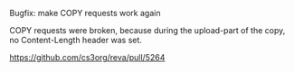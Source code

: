 Bugfix: make COPY requests work again

COPY requests were broken, because during the upload-part of the copy, no Content-Length header was set.

https://github.com/cs3org/reva/pull/5264